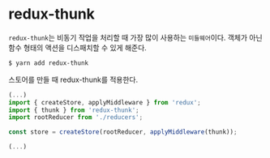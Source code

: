 # redux-thunk

`redux-thunk`는 비동기 작업을 처리할 때 가장 많이 사용하는 `미들웨어`이다. 객체가 아닌 함수 형태의 액션을 디스패치할 수 있게 해준다.

```sh
$ yarn add redux-thunk
```

스토어를 만들 때 redux-thunk를 적용한다.

```js
(...)
import { createStore, applyMiddleware } from 'redux';
import { thunk } from 'redux-thunk';
import rootReducer from './reducers';

const store = createStore(rootReducer, applyMiddleware(thunk));

(...)
```
